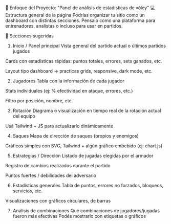 🏐 Enfoque del Proyecto: "Panel de análisis de estadísticas de vóley"
💻 Estructura general de la página
Podrías organizar tu sitio como un dashboard con distintas secciones. Pensalo como una plataforma para entrenadores, analistas o incluso para usar en partidos.

🧱 Secciones sugeridas
1. Inicio / Panel principal
Vista general del partido actual o últimos partidos jugados

Cards con estadísticas rápidas: puntos totales, errores, sets ganados, etc.

Layout tipo dashboard → practicas grids, responsive, dark mode, etc.

2. Jugadores
Tabla con la información de cada jugador

Stats individuales (ej: % efectividad en ataque, errores, etc.)

Filtro por posición, nombre, etc.

3. Rotación
Diagrama o visualización en tiempo real de la rotación actual del equipo

Usá Tailwind + JS para actualizarlo dinámicamente

4. Saques
Mapa de dirección de saques (propios y enemigos)

Gráficos simples con SVG, Tailwind + algún gráfico embebido (ej: chart.js)

5. Estrategias / Dirección
Listado de jugadas elegidas por el armador

Registro de cambios realizados durante el partido

Puntos fuertes / debilidades del adversario

6. Estadísticas generales
Tabla de puntos, errores no forzados, bloqueos, servicios, etc.

Visualizaciones con gráficos circulares, de barras

7. Análisis de combinaciones
Qué combinaciones de jugadores/jugadas fueron más efectivas
Podés mostrarlo con etiquetas o gráficos
